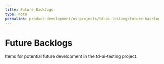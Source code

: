 ```yaml
---
title: Future Backlogs
type: note
permalink: product-development/os-projects/td-ai-testing/future-backlogs
---
```


# Future Backlogs

Items for potential future development in the td-ai-testing project.
